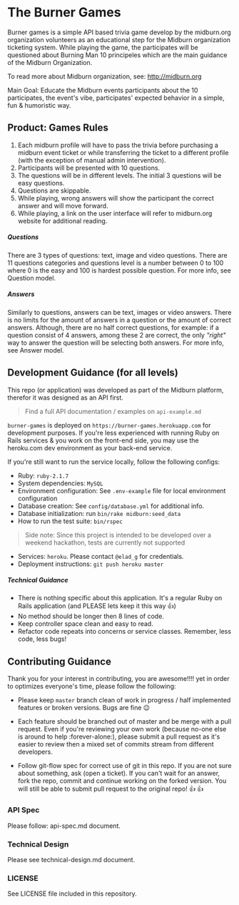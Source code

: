 # The Burner Games

Burner games is a simple API based trivia game develop by the midburn.org organization volunteers as an educational step for the Midburn organization ticketing system. While playing the game, the participates will be questioned about Burning Man 10 principeles which are the main guidance of the Midburn Organization.

To read more about Midburn organization, see: http://midburn.org

Main Goal: Educate the Midburn events participants about the 10 participates, the event's vibe, participates' expected behavior in a simple, fun & humoristic way.

## Product: Games Rules

1. Each midburn profile will have to pass the trivia before purchasing a midburn event ticket or while transferring the ticket to a different profile (with the exception of manual admin intervention).
1. Participants will be presented with 10 questions.
1. The questions will be in different levels. The initial 3 questions will be easy questions.
1. Questions are skippable.
1. While playing, wrong answers will show the participant the correct answer and will move forward.
1. While playing, a link on the user interface will refer to midburn.org website for additional reading.

##### Questions
There are 3 types of questions: text, image and video questions. There are 11 questions categories and questions level is a number between 0 to 100 where 0 is the easy and 100 is hardest possible question. For more info, see Question model.

##### Answers
Similarly to questions, answers can be text, images or video answers. There is no limits for the amount of answers in a question or the amount of correct answers. Although, there are no half correct questions, for example: if a question consist of 4 answers, among these 2 are correct, the only *"right"* way to answer the question will be selecting both answers. For more info, see Answer model.

## Development Guidance (for all levels)

This repo (or application) was developed as part of the Midburn platform, therefor it was designed as an API first.
> Find a full API documentation / examples on `api-example.md`

`burner-games` is deployed on `https://burner-games.herokuapp.com` for development purposes. If you're less experienced with running Ruby on Rails services & you work on the front-end side, you may use the heroku.com dev environment as your back-end service.

If you're still want to run the service locally, follow the following configs:

- Ruby: `ruby-2.1.7`
- System dependencies: `MySQL`
- Environment configuration: See `.env-example` file for local environment configuration
- Database creation: See `config/database.yml` for additional info.
- Database initialization: run `bin/rake midburn:seed_data`
- How to run the test suite: `bin/rspec`
> Side note: Since this project is intended to be developed over a weekend hackathon, tests are currently not supported

- Services: `heroku`. Please contact `@elad_g` for credentials.
- Deployment instructions: `git push heroku master`

##### Technical Guidance

- There is nothing specific about this application. It's a regular Ruby on Rails application (and PLEASE lets keep it this way :+1:)
- No method should be longer then 8 lines of code.
- Keep controller space clean and easy to read.
- Refactor code repeats into concerns or service classes. Remember, less code, less bugs!

## Contributing Guidance

Thank you for your interest in contributing, you are awesome!!!! yet in order to optimizes everyone's time, please follow the following:

- Please keep `master` branch clean of work in progress / half implemented features or broken versions. Bugs are fine :wink:

- Each feature should be branched out of master and be merge with a pull request. Even if you're reviewing your own work (because no-one else is around to help :forever-alone:), please submit a pull request as it's easier to review then a mixed set of commits stream from different developers.

- Follow git-flow spec for correct use of git in this repo. If you are not sure about something, ask (open a ticket). If you can't wait for an answer, fork the repo, commit and continue working on the forked version. You will still be able to submit pull request to the original repo! :+1: :+1:

### API Spec

Please follow: api-spec.md document.

### Technical Design

Please see technical-design.md document.

### LICENSE

See LICENSE file included in this repository.
